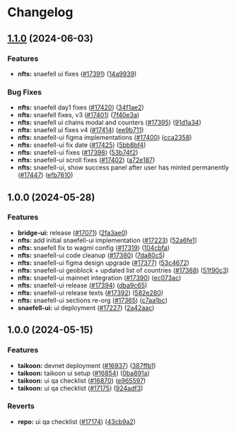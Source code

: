 # Changelog

## [1.1.0](https://github.com/taikoxyz/taiko-mono/compare/snaefell-ui-v1.0.0...snaefell-ui-v1.1.0) (2024-06-03)


### Features

* **nfts:** snaefell ui fixes ([#17391](https://github.com/taikoxyz/taiko-mono/issues/17391)) ([14a9939](https://github.com/taikoxyz/taiko-mono/commit/14a9939f417ba73fd32c35099a067ae8b56e99bb))


### Bug Fixes

* **nfts:** snaefell day1 fixes ([#17420](https://github.com/taikoxyz/taiko-mono/issues/17420)) ([34f1ae2](https://github.com/taikoxyz/taiko-mono/commit/34f1ae238a6f209d6cefdb6adf6d4b42236dfe82))
* **nfts:** snaefell fixes, v3 ([#17401](https://github.com/taikoxyz/taiko-mono/issues/17401)) ([7f40e3a](https://github.com/taikoxyz/taiko-mono/commit/7f40e3a20b3cdce375990e24cd22cd71f913fc01))
* **nfts:** snaefell ui chains modal and counters ([#17395](https://github.com/taikoxyz/taiko-mono/issues/17395)) ([91d1a34](https://github.com/taikoxyz/taiko-mono/commit/91d1a34ee0ebdbff09b1b7c8205934104a3b8382))
* **nfts:** snaefell ui fixes v4 ([#17414](https://github.com/taikoxyz/taiko-mono/issues/17414)) ([ee9b711](https://github.com/taikoxyz/taiko-mono/commit/ee9b711b854f3df1b8bdea91be352e53222ac4bc))
* **nfts:** snaefell-ui figma implementations ([#17400](https://github.com/taikoxyz/taiko-mono/issues/17400)) ([cca2358](https://github.com/taikoxyz/taiko-mono/commit/cca235839ac099b351a60966dd00ce59bfd9dcd2))
* **nfts:** snaefell-ui fix date ([#17425](https://github.com/taikoxyz/taiko-mono/issues/17425)) ([5bb8bf4](https://github.com/taikoxyz/taiko-mono/commit/5bb8bf458c5828e91e021a1b5ef481a0b2785de5))
* **nfts:** snaefell-ui fixes ([#17398](https://github.com/taikoxyz/taiko-mono/issues/17398)) ([53b74f2](https://github.com/taikoxyz/taiko-mono/commit/53b74f20a9e1581973f3a47390d792d2f6921f96))
* **nfts:** snaefell-ui scroll fixes ([#17402](https://github.com/taikoxyz/taiko-mono/issues/17402)) ([a72e187](https://github.com/taikoxyz/taiko-mono/commit/a72e18753c77912b69f6317394b9b95a9b61d660))
* **nfts:** snaefell-ui, show success panel after user has minted permanently ([#17447](https://github.com/taikoxyz/taiko-mono/issues/17447)) ([efb7610](https://github.com/taikoxyz/taiko-mono/commit/efb7610417160c0c44524badcd6e5c6e590da051))

## 1.0.0 (2024-05-28)


### Features

* **bridge-ui:** release  ([#17071](https://github.com/taikoxyz/taiko-mono/issues/17071)) ([2fa3ae0](https://github.com/taikoxyz/taiko-mono/commit/2fa3ae0b2b2317a467709110c381878a3a9f8ec6))
* **nfts:** add initial snaefell-ui implementation ([#17223](https://github.com/taikoxyz/taiko-mono/issues/17223)) ([52a6fe1](https://github.com/taikoxyz/taiko-mono/commit/52a6fe1620e106357176620ed17e14bb1395c218))
* **nfts:** snaefell fix to wagmi config ([#17319](https://github.com/taikoxyz/taiko-mono/issues/17319)) ([104cbfa](https://github.com/taikoxyz/taiko-mono/commit/104cbfa785e7c5c0fce9f418434cd45a61f037ec))
* **nfts:** snaefell-ui code cleanup ([#17380](https://github.com/taikoxyz/taiko-mono/issues/17380)) ([7da80c5](https://github.com/taikoxyz/taiko-mono/commit/7da80c525e60e308c087b26b02bd2415b555ca7e))
* **nfts:** snaefell-ui figma design upgrade ([#17377](https://github.com/taikoxyz/taiko-mono/issues/17377)) ([53c4672](https://github.com/taikoxyz/taiko-mono/commit/53c4672815ce5e90dea45291fb02cb2f0bb2e3c8))
* **nfts:** snaefell-ui geoblock + updated list of countries ([#17368](https://github.com/taikoxyz/taiko-mono/issues/17368)) ([51f90c3](https://github.com/taikoxyz/taiko-mono/commit/51f90c316ce4d7819a412fd4d3f942b8d5747b72))
* **nfts:** snaefell-ui mainnet integration ([#17390](https://github.com/taikoxyz/taiko-mono/issues/17390)) ([ec073ac](https://github.com/taikoxyz/taiko-mono/commit/ec073ac8c1de5374d43207dad78fc25c3ed425e7))
* **nfts:** snaefell-ui release ([#17394](https://github.com/taikoxyz/taiko-mono/issues/17394)) ([dba9c65](https://github.com/taikoxyz/taiko-mono/commit/dba9c6593debc64daa307a2ff7faea42a1d37bec))
* **nfts:** snaefell-ui release texts ([#17392](https://github.com/taikoxyz/taiko-mono/issues/17392)) ([582e280](https://github.com/taikoxyz/taiko-mono/commit/582e280a84728353259f9eb7eed2bb32e4373f54))
* **nfts:** snaefell-ui sections re-org ([#17365](https://github.com/taikoxyz/taiko-mono/issues/17365)) ([c7aa1bc](https://github.com/taikoxyz/taiko-mono/commit/c7aa1bc2bf80947ff43f7c039e3e21167d35a1bb))
* **snaefell-ui:** ui deployment ([#17227](https://github.com/taikoxyz/taiko-mono/issues/17227)) ([2a42aac](https://github.com/taikoxyz/taiko-mono/commit/2a42aac425fec5534ef9a5364e157cf52d1f7d13))

## 1.0.0 (2024-05-15)


### Features

* **taikoon:** devnet deployment ([#16937](https://github.com/taikoxyz/taiko-mono/issues/16937)) ([387ffb1](https://github.com/taikoxyz/taiko-mono/commit/387ffb1d18423f9e52dd9f668ddfaef748f7c97f))
* **taikoon:** taikoon ui setup ([#16854](https://github.com/taikoxyz/taiko-mono/issues/16854)) ([0ba891a](https://github.com/taikoxyz/taiko-mono/commit/0ba891a11f84d5a612dda10c5074d402cffd4100))
* **taikoon:** ui qa checklist ([#16870](https://github.com/taikoxyz/taiko-mono/issues/16870)) ([e965597](https://github.com/taikoxyz/taiko-mono/commit/e96559762d844b042bbf23de878883d3b647671a))
* **taikoon:** ui qa checklist ([#17175](https://github.com/taikoxyz/taiko-mono/issues/17175)) ([924adf3](https://github.com/taikoxyz/taiko-mono/commit/924adf3df2db4d4bee9a2af912705aea5dbc3659))


### Reverts

* **repo:** ui qa checklist ([#17174](https://github.com/taikoxyz/taiko-mono/issues/17174)) ([43cb9a2](https://github.com/taikoxyz/taiko-mono/commit/43cb9a2f82ae808fde282154cded508b52dd76b3))

